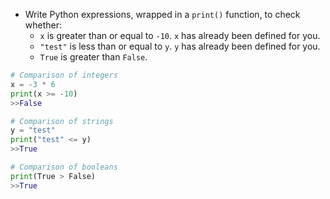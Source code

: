 - Write Python expressions, wrapped in a `print()` function, to check whether:
    - `x` is greater than or equal to `-10`. `x` has already been defined for you.
    - `"test"` is less than or equal to `y`. `y` has already been defined for you.
    - `True` is greater than `False`.
```Python
# Comparison of integers
x = -3 * 6
print(x >= -10)
>>False

# Comparison of strings
y = "test"
print("test" <= y)
>>True

# Comparison of booleans
print(True > False)
>>True
```

